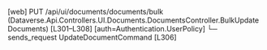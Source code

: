 [web] PUT /api/ui/documents/documents/bulk  (Dataverse.Api.Controllers.UI.Documents.DocumentsController.BulkUpdateDocuments)  [L301–L308] [auth=Authentication.UserPolicy]
  └─ sends_request UpdateDocumentCommand [L306]


